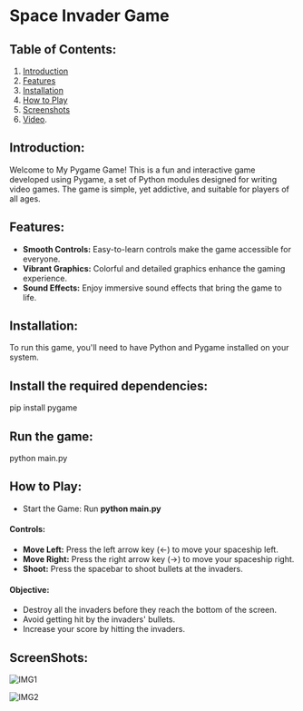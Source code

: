 # Space Invader Game

## Table of Contents:
1. [Introduction](#introduction)
2. [Features](#features)
3. [Installation](#installation)
4. [How to Play](#how-to-play)
5. [Screenshots](#screenshots)
6. [Video](#video).

## Introduction:
Welcome to My Pygame Game! This is a fun and interactive game developed using Pygame, a set of Python modules designed for writing video games. The game is simple, yet addictive, and suitable for players of all ages.

## Features:
- **Smooth Controls:** Easy-to-learn controls make the game accessible for everyone.
- **Vibrant Graphics:** Colorful and detailed graphics enhance the gaming experience.
- **Sound Effects:** Enjoy immersive sound effects that bring the game to life.

## Installation:
To run this game, you'll need to have Python and Pygame installed on your system.

## Install the required dependencies:
pip install pygame

## Run the game:
python main.py

## How to Play:

- Start the Game: Run **python main.py** 

#### Controls:

- **Move Left:**  Press the left arrow key (←) to move your spaceship left.
- **Move Right:** Press the right arrow key (→) to move your spaceship right.
-  **Shoot:**     Press the spacebar to shoot bullets at the invaders.

#### Objective:
-  Destroy all the invaders before they reach the bottom of the screen.
-  Avoid getting hit by the invaders' bullets.
-  Increase your score by hitting the invaders.

## ScreenShots:

![IMG1](https://github.com/user-attachments/assets/9f332b4e-618d-4566-aa5b-fa56fce4fae2)

![IMG2](https://github.com/user-attachments/assets/43e6a38c-2558-4bfe-8245-a02bbad7203d)
















